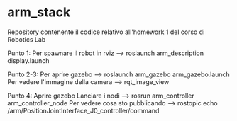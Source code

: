 # arm_stack
Repository contenente il codice relativo all'homework 1 del corso di Robotics Lab

Punto 1:
Per spawnare il robot in rviz --> roslaunch arm_description display.launch

Punto 2-3:
Per aprire gazebo --> roslaunch arm_gazebo arm_gazebo.launch
Per vedere l'immagine della camera --> rqt_image_view

Punto 4: 
Aprire gazebo
Lanciare i nodi --> rosrun arm_controller arm_controller_node
Per vedere cosa sto pubblicando --> rostopic echo /arm/PositionJointInterface_J0_controller/command

